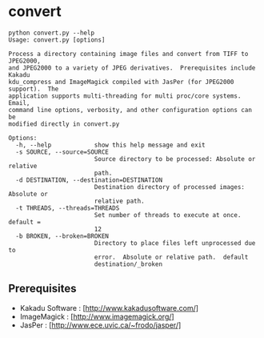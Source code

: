 convert
=======


    python convert.py --help
    Usage: convert.py [options]

    Process a directory containing image files and convert from TIFF to JPEG2000,
    and JPEG2000 to a variety of JPEG derivatives.  Prerequisites include Kakadu
    kdu_compress and ImageMagick compiled with JasPer (for JPEG2000 support).  The
    application supports multi-threading for multi proc/core systems.  Email,
    command line options, verbosity, and other configuration options can be
    modified directly in convert.py
    
    Options:
      -h, --help            show this help message and exit
      -s SOURCE, --source=SOURCE
                            Source directory to be processed: Absolute or relative
                            path.
      -d DESTINATION, --destination=DESTINATION
                            Destination directory of processed images: Absolute or
                            relative path.
      -t THREADS, --threads=THREADS
                            Set number of threads to execute at once.   default =
                            12
      -b BROKEN, --broken=BROKEN
                            Directory to place files left unprocessed due to
                            error.  Absolute or relative path.  default
                            destination/_broken
Prerequisites
------------
* Kakadu Software : [http://www.kakadusoftware.com/]
* ImageMagick : [http://www.imagemagick.org/]
* JasPer : [http://www.ece.uvic.ca/~frodo/jasper/]

